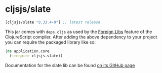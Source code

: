 # cljsjs/slate

[](dependency)
```clojure
[cljsjs/slate "0.33.4-0"] ;; latest release
```
[](/dependency)

This jar comes with `deps.cljs` as used by the [Foreign Libs][flibs] feature
of the ClojureScript compiler. After adding the above dependency to your project
you can require the packaged library like so:

```clojure
(ns application.core
  (:require cljsjs.slate))
```

Documentation for the slate lib can be found [on its GitHub page](https://github.com/ianstormtaylor/slate)

[flibs]: https://clojurescript.org/reference/packaging-foreign-deps
